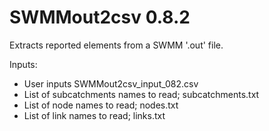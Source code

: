 SWMMout2csv 0.8.2
==============
Extracts reported elements from a SWMM '.out' file.

Inputs:
- User inputs SWMMout2csv_input_082.csv
- List of subcatchments names to read; subcatchments.txt
- List of node names to read; nodes.txt
- List of link names to read; links.txt
